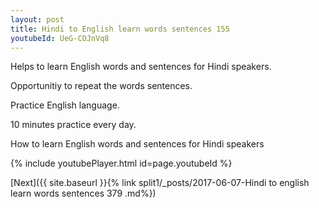 ```yaml
---
layout: post
title: Hindi to English learn words sentences 155 
youtubeId: UeG-COJnVq8
---
```

 
 
Helps to learn English words and sentences for Hindi speakers.

Opportunitiy to repeat the words sentences. 

Practice English language. 
 
10 minutes practice every day. 
 
How to learn English words and sentences for Hindi speakers 
 
{% include youtubePlayer.html id=page.youtubeId %}
 
 
[Next]({{ site.baseurl }}{% link  split1/_posts/2017-06-07-Hindi to english learn words sentences 379 .md%})
 
